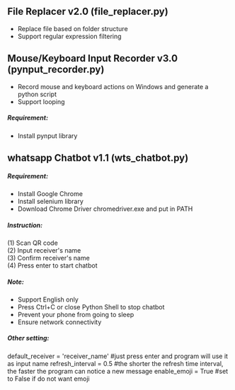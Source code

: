 ## File Replacer v2.0 (file_replacer.py)
- Replace file based on folder structure
- Support regular expression filtering

## Mouse/Keyboard Input Recorder v3.0 (pynput_recorder.py)
- Record mouse and keyboard actions on Windows and generate a python script
- Support looping

##### Requirement:
- Install pynput library

## whatsapp Chatbot v1.1 (wts_chatbot.py)

##### Requirement:
- Install Google Chrome<br/>
- Install selenium library<br/>
- Download Chrome Driver chromedriver.exe and put in PATH

##### Instruction:
(1) Scan QR code<br/>
(2) Input receiver's name<br/>
(3) Confirm receiver's name<br/>
(4) Press enter to start chatbot

##### Note:
- Support English only
- Press Ctrl+C or close Python Shell to stop chatbot
- Prevent your phone from going to sleep
- Ensure network connectivity

##### Other setting:
default_receiver = 'receiver_name'    #just press enter and program will use it as input name
refresh_interval = 0.5                         #the shorter the refresh time interval, the faster the program can notice a new message
enable_emoji = True                          #set to False if do not want emoji
